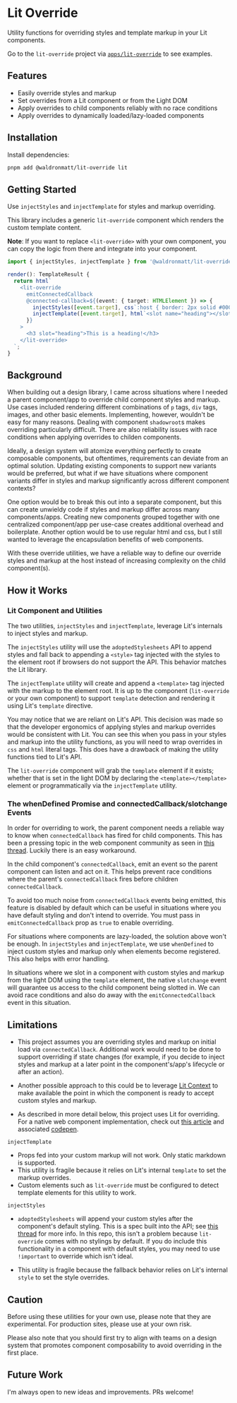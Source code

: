 # Lit Override

Utility functions for overriding styles and template markup in your Lit components.

Go to the `lit-override` project via [`apps/lit-override`](../../apps/lit-override) to see examples.

## Features

- Easily override styles and markup
- Set overrides from a Lit component or from the Light DOM
- Apply overrides to child components reliably with no race conditions
- Apply overrides to dynamically loaded/lazy-loaded components

## Installation

Install dependencies:

```bash
pnpm add @waldronmatt/lit-override lit
```

## Getting Started

Use `injectStyles` and `injectTemplate` for styles and markup overriding.

This library includes a generic `lit-override` component which renders the custom template content.

**Note**: If you want to replace `<lit-override>` with your own component, you can copy the logic from there and integrate into your component.

```ts
import { injectStyles, injectTemplate } from '@waldronmatt/lit-override';

render(): TemplateResult {
  return html`
    <lit-override
      emitConnectedCallback
      @connected-callback=${(event: { target: HTMLElement }) => {
        injectStyles([event.target], css`:host { border: 2px solid #000000; }`);
        injectTemplate([event.target], html`<slot name="heading"></slot>`);
      }}
    >
      <h3 slot="heading">This is a heading!</h3>
    </lit-override>
  `;
}
```

## Background

When building out a design library, I came across situations where I needed a parent component/app to override child component styles and markup. Use cases included rendering different combinations of `p` tags, `div` tags, images, and other basic elements. Implementing, however, wouldn't be easy for many reasons. Dealing with component `shadowroot`s makes overriding particularly difficult. There are also reliability issues with race conditions when applying overrides to childen components.

Ideally, a design system will atomize everything perfectly to create composable components, but oftentimes, requirements can deviate from an optimal solution. Updating existing components to support new variants would be preferred, but what if we have situations where component variants differ in styles and markup significantly across different component contexts?

One option would be to break this out into a separate component, but this can create unwieldy code if styles and markup differ across many components/apps. Creating new components grouped together with one centralized component/app per use-case creates additional overhead and boilerplate. Another option would be to use regular html and css, but I still wanted to leverage the encapsulation benefits of web components.

With these override utilities, we have a reliable way to define our override styles and markup at the host instead of increasing complexity on the child component(s).

## How it Works

### Lit Component and Utilities

The two utilities, `injectStyles` and `injectTemplate`, leverage Lit's internals to inject styles and markup.

The `injectStyles` utility will use the `adoptedStylesheets` API to append styles and fall back to appending a `<style>` tag injected with the styles to the element root if browsers do not support the API. This behavior matches the Lit library.

The `injectTemplate` utility will create and append a `<template>` tag injected with the markup to the element root. It is up to the component (`lit-override` or your own component) to support `template` detection and rendering it using Lit's `template` directive.

You may notice that we are reliant on Lit's API. This decision was made so that the developer ergonomics of applying styles and markup overrides would be consistent with Lit. You can see this when you pass in your styles and markup into the utility functions, as you will need to wrap overrides in `css` and `html` literal tags. This does have a drawback of making the utility functions tied to Lit's API.

The `lit-override` component will grab the `template` element if it exists; whether that is set in the light DOM by declaring the `<template></template>` element or programmatically via the `injectTemplate` utility.

### The whenDefined Promise and connectedCallback/slotchange Events

In order for overriding to work, the parent component needs a reliable way to know when `connectedCallback` has fired for child components. This has been a pressing topic in the web component community as seen in [this thread](https://github.com/WICG/webcomponents/issues/619). Luckily there is an easy workaround.

In the child component's `connectedCallback`, emit an event so the parent component can listen and act on it. This helps prevent race conditions where the parent's `connectedCallback` fires before children `connectedCallback`.

To avoid too much noise from `connectedCallback` events being emitted, this feature is disabled by default which can be useful in situations where you have default styling and don't intend to override. You must pass in `emitConnectedCallback` prop as `true` to enable overriding.

For situations where components are lazy-loaded, the solution above won't be enough. In `injectStyles` and `injectTemplate`, we use `whenDefined` to inject custom styles and markup only when elements become registered. This also helps with error handling.

In situations where we slot in a component with custom styles and markup from the light DOM using the `template` element, the native `slotchange` event will guarantee us access to the child component being slotted in. We can avoid race conditions and also do away with the `emitConnectedCallback` event in this situation.

## Limitations

- This project assumes you are overriding styles and markup on initial load via `connectedCallback`. Additional work would need to be done to support overriding if state changes (for example, if you decide to inject styles and markup at a later point in the component's/app's lifecycle or after an action).

- Another possible approach to this could be to leverage [Lit Context](https://lit.dev/docs/data/context/) to make available the point in which the component is ready to accept custom styles and markup.

- As described in more detail below, this project uses Lit for overriding. For a native web component implementation, check out [this article](https://css-tricks.com/encapsulating-style-and-structure-with-shadow-dom/#aa-the-best-of-both-worlds) and associated [codepen](https://codepen.io/calebdwilliams/pen/rROadR).

`injectTemplate`

- Props fed into your custom markup will not work. Only static markdown is supported.
- This utility is fragile because it relies on Lit's internal `template` to set the markup overrides.
- Custom elements such as `lit-override` must be configured to detect template elements for this utility to work.

`injectStyles`

- `adoptedStylesheets` will append your custom styles after the component's default styling. This is a spec built into the API; see [this thread](https://github.com/WICG/construct-stylesheets/issues/45) for more info. In this repo, this isn't a problem because `lit-override` comes with no stylings by default. If you do include this functionality in a component with default styles, you may need to use `!important` to override which isn't ideal.

- This utility is fragile because the fallback behavior relies on Lit's internal `style` to set the style overrides.

## Caution

Before using these utilities for your own use, please note that they are experimental. For production sites, please use at your own risk.

Please also note that you should first try to align with teams on a design system that promotes component composability to avoid overriding in the first place.

## Future Work

I'm always open to new ideas and improvements. PRs welcome!
